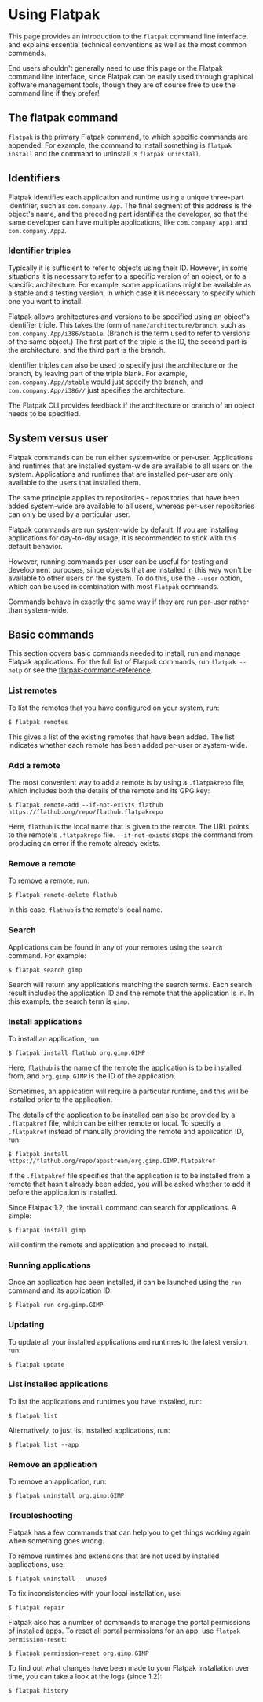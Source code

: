 # Using Flatpak

This page provides an introduction to the `flatpak` command line
interface, and explains essential technical conventions as well as the
most common commands.

End users shouldn't generally need to use this page or the Flatpak
command line interface, since Flatpak can be easily used through
graphical software management tools, though they are of course free to
use the command line if they prefer!

## The flatpak command

`flatpak` is the primary Flatpak command, to which specific commands are
appended. For example, the command to install something is
`flatpak install` and the command to uninstall is `flatpak uninstall`.

## Identifiers

Flatpak identifies each application and runtime using a unique
three-part identifier, such as `com.company.App`. The final segment of
this address is the object's name, and the preceding part identifies
the developer, so that the same developer can have multiple
applications, like `com.company.App1` and `com.company.App2`.

### Identifier triples

Typically it is sufficient to refer to objects using their ID. However,
in some situations it is necessary to refer to a specific version of an
object, or to a specific architecture. For example, some applications
might be available as a stable and a testing version, in which case it
is necessary to specify which one you want to install.

Flatpak allows architectures and versions to be specified using an
object's identifier triple. This takes the form of
`name/architecture/branch`, such as `com.company.App/i386/stable`.
(Branch is the term used to refer to versions of the same object.) The
first part of the triple is the ID, the second part is the architecture,
and the third part is the branch.

Identifier triples can also be used to specify just the architecture or
the branch, by leaving part of the triple blank. For example,
`com.company.App//stable` would just specify the branch, and
`com.company.App/i386//` just specifies the architecture.

The Flatpak CLI provides feedback if the architecture or branch of an
object needs to be specified.

## System versus user

Flatpak commands can be run either system-wide or per-user. Applications
and runtimes that are installed system-wide are available to all users
on the system. Applications and runtimes that are installed per-user are
only available to the users that installed them.

The same principle applies to repositories - repositories that have been
added system-wide are available to all users, whereas per-user
repositories can only be used by a particular user.

Flatpak commands are run system-wide by default. If you are installing
applications for day-to-day usage, it is recommended to stick with this
default behavior.

However, running commands per-user can be useful for testing and
development purposes, since objects that are installed in this way
won't be available to other users on the system. To do this, use the
`--user` option, which can be used in combination with most `flatpak`
commands.

Commands behave in exactly the same way if they are run per-user rather
than system-wide.

## Basic commands

This section covers basic commands needed to install, run and manage
Flatpak applications. For the full list of Flatpak commands, run
`flatpak --help` or see the
[flatpak-command-reference](../reference-docs/flatpak-command-reference).

### List remotes

To list the remotes that you have configured on your system, run:

    $ flatpak remotes

This gives a list of the existing remotes that have been added. The list
indicates whether each remote has been added per-user or system-wide.

### Add a remote

The most convenient way to add a remote is by using a `.flatpakrepo`
file, which includes both the details of the remote and its GPG key:

    $ flatpak remote-add --if-not-exists flathub https://flathub.org/repo/flathub.flatpakrepo

Here, `flathub` is the local name that is given to the remote. The URL
points to the remote's `.flatpakrepo` file. `--if-not-exists` stops the
command from producing an error if the remote already exists.

### Remove a remote

To remove a remote, run:

    $ flatpak remote-delete flathub

In this case, `flathub` is the remote's local name.

### Search

Applications can be found in any of your remotes using the `search`
command. For example:

    $ flatpak search gimp

Search will return any applications matching the search terms. Each
search result includes the application ID and the remote that the
application is in. In this example, the search term is `gimp`.

### Install applications

To install an application, run:

    $ flatpak install flathub org.gimp.GIMP

Here, `flathub` is the name of the remote the application is to be
installed from, and `org.gimp.GIMP` is the ID of the application.

Sometimes, an application will require a particular runtime, and this
will be installed prior to the application.

The details of the application to be installed can also be provided by a
`.flatpakref` file, which can be either remote or local. To specify a
`.flatpakref` instead of manually providing the remote and application
ID, run:

    $ flatpak install https://flathub.org/repo/appstream/org.gimp.GIMP.flatpakref

If the `.flatpakref` file specifies that the application is to be
installed from a remote that hasn't already been added, you will be
asked whether to add it before the application is installed.

Since Flatpak 1.2, the `install` command can search for applications. A
simple:

    $ flatpak install gimp

will confirm the remote and application and proceed to install.

### Running applications

Once an application has been installed, it can be launched using the
`run` command and its application ID:

    $ flatpak run org.gimp.GIMP

### Updating

To update all your installed applications and runtimes to the latest
version, run:

    $ flatpak update

### List installed applications

To list the applications and runtimes you have installed, run:

    $ flatpak list

Alternatively, to just list installed applications, run:

    $ flatpak list --app

### Remove an application

To remove an application, run:

    $ flatpak uninstall org.gimp.GIMP

### Troubleshooting

Flatpak has a few commands that can help you to get things working again
when something goes wrong.

To remove runtimes and extensions that are not used by installed
applications, use:

    $ flatpak uninstall --unused

To fix inconsistencies with your local installation, use:

    $ flatpak repair

Flatpak also has a number of commands to manage the portal permissions
of installed apps. To reset all portal permissions for an app, use
`flatpak permission-reset`:

    $ flatpak permission-reset org.gimp.GIMP

To find out what changes have been made to your Flatpak installation
over time, you can take a look at the logs (since 1.2):

    $ flatpak history
